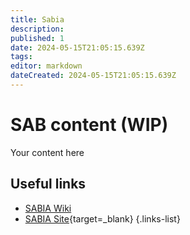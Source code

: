 ```yaml
---
title: Sabia
description: 
published: 1
date: 2024-05-15T21:05:15.639Z
tags: 
editor: markdown
dateCreated: 2024-05-15T21:05:15.639Z
---
```


# SAB content (WIP)
Your content here

## Useful links

- [SABIA Wiki](/Beamlines/Sabia/sab_intro)
- [SABIA Site](https://lnls.cnpem.br/grupos/sabia/){target=_blank}
{.links-list}